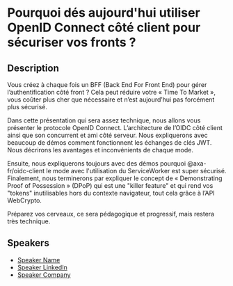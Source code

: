 # Pourquoi dés aujourd'hui utiliser OpenID Connect côté client pour sécuriser vos fronts ?

## Description

Vous créez à chaque fois un BFF (Back End For Front End) pour gérer l’authentification côté front ? Cela peut réduire votre « Time To Market », vous coûter plus cher que nécessaire et n’est aujourd’hui pas forcément plus sécurisé.

Dans cette présentation qui sera assez technique, nous allons vous présenter le protocole OpenID Connect. L’architecture de l’OIDC côté client ainsi que son concurrent et ami côté serveur. Nous expliquerons avec beaucoup de démos comment fonctionnent les échanges de clés JWT. Nous décrirons les avantages et inconvénients de chaque mode.

Ensuite, nous expliquerons toujours avec des démos pourquoi @axa-fr/oidc-client le mode avec l'utilisation du ServiceWorker est super sécurisé. Finalement, nous terminerons par expliquer le concept de « Demonstrating Proof of Possession » (DPoP) qui est une "killer feature" et qui rend vos "tokens" inutilisables hors du contexte navigateur, tout cela grâce à l’API WebCrypto.

Préparez vos cerveaux, ce sera pédagogique et progressif, mais restera très technique.

## Speakers

- [Speaker Name](https://x.com/speaker_x_handle)
- [Speaker LinkedIn](https://linkedin.com/in/speaker_linkedin_handle)
- [Speaker Company](https://speaker_company_url)
